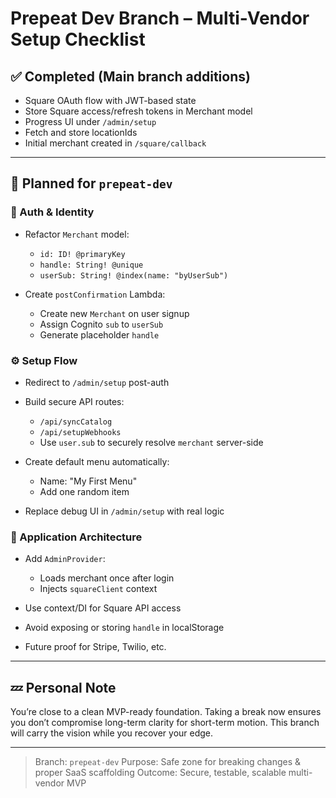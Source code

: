 # Prepeat Dev Branch – Multi-Vendor Setup Checklist

## ✅ Completed (Main branch additions)

* Square OAuth flow with JWT-based state
* Store Square access/refresh tokens in Merchant model
* Progress UI under `/admin/setup`
* Fetch and store locationIds
* Initial merchant created in `/square/callback`

---

## 🧱 Planned for `prepeat-dev`

### 🔐 Auth & Identity

* Refactor `Merchant` model:

  * `id: ID! @primaryKey`
  * `handle: String! @unique`
  * `userSub: String! @index(name: "byUserSub")`
* Create `postConfirmation` Lambda:

  * Create new `Merchant` on user signup
  * Assign Cognito `sub` to `userSub`
  * Generate placeholder `handle`

### ⚙️ Setup Flow

* Redirect to `/admin/setup` post-auth
* Build secure API routes:

  * `/api/syncCatalog`
  * `/api/setupWebhooks`
  * Use `user.sub` to securely resolve `merchant` server-side
* Create default menu automatically:

  * Name: "My First Menu"
  * Add one random item
* Replace debug UI in `/admin/setup` with real logic

### 🧠 Application Architecture

* Add `AdminProvider`:

  * Loads merchant once after login
  * Injects `squareClient` context
* Use context/DI for Square API access
* Avoid exposing or storing `handle` in localStorage
* Future proof for Stripe, Twilio, etc.

---

## 💤 Personal Note

You’re close to a clean MVP-ready foundation. Taking a break now ensures you don’t compromise long-term clarity for short-term motion. This branch will carry the vision while you recover your edge.

---

> Branch: `prepeat-dev`
> Purpose: Safe zone for breaking changes & proper SaaS scaffolding
> Outcome: Secure, testable, scalable multi-vendor MVP
